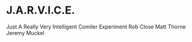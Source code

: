 J.A.R.V.I.C.E.
=======
Just A Really Very Intelligent Comiler Experiment
Rob Close
Matt Thorne
Jeremy Muckel
